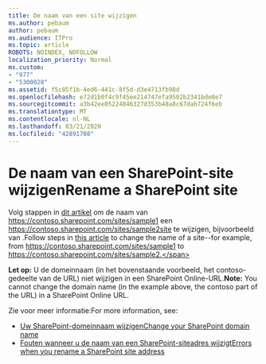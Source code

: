 ```yaml
---
title: De naam van een site wijzigen
ms.author: pebaum
author: pebaum
ms.audience: ITPro
ms.topic: article
ROBOTS: NOINDEX, NOFOLLOW
localization_priority: Normal
ms.custom:
- "977"
- "5300028"
ms.assetid: f5c85f1b-4ed6-441c-8f5d-d3e4713fb98d
ms.openlocfilehash: e72d1b0f4c9f45ee214747efa9502b2341bde8e7
ms.sourcegitcommit: a3b42ee05224846327d353b48a8c67dab724f6eb
ms.translationtype: MT
ms.contentlocale: nl-NL
ms.lasthandoff: 03/21/2020
ms.locfileid: "42891708"
---
```

# <a name="rename-a-sharepoint-site"></a><span data-ttu-id="3061a-102">De naam van een SharePoint-site wijzigen</span><span class="sxs-lookup"><span data-stu-id="3061a-102">Rename a SharePoint site</span></span>

<span data-ttu-id="3061a-103">Volg stappen in [dit artikel](https://docs.microsoft.com/sharepoint/change-site-address) om de naam van https://contoso.sharepoint.com/sites/sample1 een https://contoso.sharepoint.com/sites/sample2site te wijzigen, bijvoorbeeld van .</span><span class="sxs-lookup"><span data-stu-id="3061a-103">Follow steps in [this article](https://docs.microsoft.com/sharepoint/change-site-address) to change the name of a site--for example, from https://contoso.sharepoint.com/sites/sample1 to https://contoso.sharepoint.com/sites/sample2.</span></span>

<span data-ttu-id="3061a-104">**Let op:** U de domeinnaam (in het bovenstaande voorbeeld, het contoso-gedeelte van de URL) niet wijzigen in een SharePoint Online-URL.</span><span class="sxs-lookup"><span data-stu-id="3061a-104">**Note:** You cannot change the domain name (in the example above, the contoso part of the URL) in a SharePoint Online URL.</span></span> 

<span data-ttu-id="3061a-105">Zie voor meer informatie:</span><span class="sxs-lookup"><span data-stu-id="3061a-105">For more information, see:</span></span>

- [<span data-ttu-id="3061a-106">Uw SharePoint-domeinnaam wijzigen</span><span class="sxs-lookup"><span data-stu-id="3061a-106">Change your SharePoint domain name</span></span>](https://go.microsoft.com/fwlink/?Linkid=2018696)
- [<span data-ttu-id="3061a-107">Fouten wanneer u de naam van een SharePoint-siteadres wijzigt</span><span class="sxs-lookup"><span data-stu-id="3061a-107">Errors when you rename a SharePoint site address</span></span>](https://support.office.com/article/errors-when-you-rename-a-sharepoint-site-address-165b7c11-1325-4813-b160-ecbe87bc1a86)
